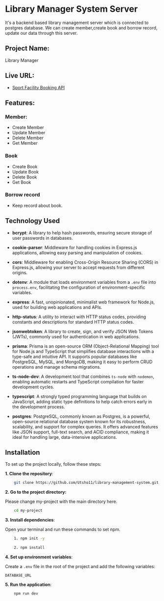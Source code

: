 
# Library Manager System Server

It's a backend based library management server which is connected to postgres database. We can create member,create book and borrow record, update our data through this server.

## Project Name:

Library Manager

## Live URL:

- [Sport Facility Booking API](https://library-manager-flax.vercel.app/)

## Features:

### Member:
- Create Member
- Update Member
- Delete Member
- Get Member
### Book
- Create Book
- Update Book
- Delete Book
- Get Book
### Borrow record
- Keep record about book.


## Technology Used

- **bcrypt**: A library to help hash passwords, ensuring secure storage of user passwords in databases.

- **cookie-parser**: Middleware for handling cookies in Express.js applications, allowing easy parsing and manipulation of cookies.

- **cors**: Middleware for enabling Cross-Origin Resource Sharing (CORS) in Express.js, allowing your server to accept requests from different origins.

- **dotenv**: A module that loads environment variables from a `.env` file into `process.env`, facilitating the configuration of environment-specific variables.

- **express**: A fast, unopinionated, minimalist web framework for Node.js, used for building web applications and APIs.

- **http-status**: A utility to interact with HTTP status codes, providing constants and descriptions for standard HTTP status codes.

- **jsonwebtoken**: A library to create, sign, and verify JSON Web Tokens (JWTs), commonly used for authentication in web applications.

- **prisma**: Prisma is an open-source ORM (Object-Relational Mapping) tool for Node.js and TypeScript that simplifies database interactions with a type-safe and intuitive API. It supports popular databases like PostgreSQL, MySQL, and MongoDB, making it easy to perform CRUD operations and manage schema migrations.

- **ts-node-dev**: A development tool that combines `ts-node` with `nodemon`, enabling automatic restarts and TypeScript compilation for faster development cycles.

- **typescript**: A strongly typed programming language that builds on JavaScript, adding static type definitions to help catch errors early in the development process.

- **postgres**: PostgreSQL, commonly known as Postgres, is a powerful, open-source relational database system known for its robustness, scalability, and support for complex queries. It offers advanced features like JSON support, full-text search, and ACID compliance, making it ideal for handling large, data-intensive applications.

## Installation

To set up the project locally, follow these steps:

**1. Clone the repository**:

```bash
    git clone https://github.com/Utsho11/library-management-system.git
```

**2. Go to the project directory:**

Please change my-project with the main directory here. 

```bash
    cd my-project
```
 

**3. Install dependencies**:

Open your terminal and run these commands to set npm.

```bash
    1. npm init -y
    
    2. npm install
```

**4. Set up environment variables**:

Create a `.env` file in the root of the project and add the following variables:

`DATABASE_URL`



**5. Run the application**:

```bash
    npm run dev
```
